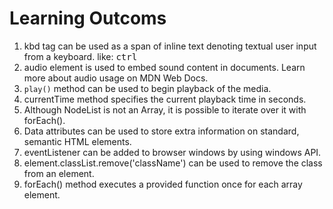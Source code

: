 # Learning Outcoms

1. kbd tag can be used as a span of inline text denoting textual user input from a keyboard. like: <kbd>ctrl</kbd>
2. audio element is used to embed sound content in documents. Learn more about audio usage on MDN Web Docs.
3. <code>play()</code> method can be used to begin playback of the media.
4. currentTime method specifies the current playback time in seconds.
5. Although NodeList is not an Array, it is possible to iterate over it with forEach().
6. Data attributes can be used to store extra information on standard, semantic HTML elements.
7. eventListener can be added to browser windows by using windows API.
8. element.classList.remove('className') can be used to remove the class from an element.
9. forEach() method executes a provided function once for each array element.
